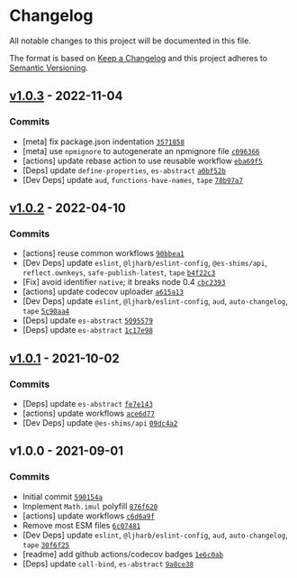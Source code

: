 # Changelog

All notable changes to this project will be documented in this file.

The format is based on [Keep a Changelog](https://keepachangelog.com/en/1.0.0/)
and this project adheres to [Semantic Versioning](https://semver.org/spec/v2.0.0.html).

## [v1.0.3](https://github.com/es-shims/Math.imul/compare/v1.0.2...v1.0.3) - 2022-11-04

### Commits

- [meta] fix package.json indentation [`3571858`](https://github.com/es-shims/Math.imul/commit/357185876aeee19aea44110ea74e34bfc891be3e)
- [meta] use `npmignore` to autogenerate an npmignore file [`c096366`](https://github.com/es-shims/Math.imul/commit/c0963664a7598c20ee6aa25902aa2f021169f1a7)
- [actions] update rebase action to use reusable workflow [`eba69f5`](https://github.com/es-shims/Math.imul/commit/eba69f55d0391d72a1f8bdbd28e3fd418b81fad6)
- [Deps] update `define-properties`, `es-abstract` [`a0bf52b`](https://github.com/es-shims/Math.imul/commit/a0bf52ba69a34e8d00dffa625683aff31d95fa9f)
- [Dev Deps] update `aud`, `functions-have-names`, `tape` [`78b97a7`](https://github.com/es-shims/Math.imul/commit/78b97a756cee05823af6412247a3cca7a63ba975)

## [v1.0.2](https://github.com/es-shims/Math.imul/compare/v1.0.1...v1.0.2) - 2022-04-10

### Commits

- [actions] reuse common workflows [`90bbea1`](https://github.com/es-shims/Math.imul/commit/90bbea1f1d03a4041e3461858f966e8fa5b96c5f)
- [Dev Deps] update `eslint`, `@ljharb/eslint-config`, `@es-shims/api`, `reflect.ownkeys`, `safe-publish-latest`, `tape` [`b4f22c3`](https://github.com/es-shims/Math.imul/commit/b4f22c3ed3cf3a93ea38e0344fa56bd85fdf3c93)
- [Fix] avoid identifier `native`; it breaks node 0.4 [`cbc2393`](https://github.com/es-shims/Math.imul/commit/cbc2393f318c43bb850f3a3fd9170214148b1e1d)
- [actions] update codecov uploader [`a615a13`](https://github.com/es-shims/Math.imul/commit/a615a13f5430d258427ed745025ee6d0365b2f25)
- [Dev Deps] update `eslint`, `@ljharb/eslint-config`, `aud`, `auto-changelog`, `tape` [`5c90aa4`](https://github.com/es-shims/Math.imul/commit/5c90aa4a8836d81e7c69e10aead09c40010bf634)
- [Deps] update `es-abstract` [`5095579`](https://github.com/es-shims/Math.imul/commit/509557913c7d7e77bf182d33dafab51ffd7b5261)
- [Deps] update `es-abstract` [`1c17e98`](https://github.com/es-shims/Math.imul/commit/1c17e98b75134840680a60c6686ba33228c0d64e)

## [v1.0.1](https://github.com/es-shims/Math.imul/compare/v1.0.0...v1.0.1) - 2021-10-02

### Commits

- [Deps] update `es-abstract` [`fe7e143`](https://github.com/es-shims/Math.imul/commit/fe7e14378fd649f50576339a07ca0103888f5a56)
- [actions] update workflows [`ace6d77`](https://github.com/es-shims/Math.imul/commit/ace6d77e1c20bd7d116620a3f67726875918e5aa)
- [Dev Deps] update `@es-shims/api` [`09dc4a2`](https://github.com/es-shims/Math.imul/commit/09dc4a2452040ff362b26945f1d4e3526eb6c1d5)

## v1.0.0 - 2021-09-01

### Commits

- Initial commit [`590154a`](https://github.com/es-shims/Math.imul/commit/590154a155b8522053db5f8b138108a5667ff55f)
- Implement `Math.imul` polyfill [`876f620`](https://github.com/es-shims/Math.imul/commit/876f620876422d1d1d19481f1369140deff7992a)
- [actions] update workflows [`c6d6a9f`](https://github.com/es-shims/Math.imul/commit/c6d6a9f519e4c4c29eea066d187bd575ff9a47df)
- Remove most ESM files [`6c07481`](https://github.com/es-shims/Math.imul/commit/6c07481de6efcc5306beb1f3345fb7021ffa3674)
- [Dev Deps] update `eslint`, `@ljharb/eslint-config`, `aud`, `auto-changelog`, `tape` [`30f6f25`](https://github.com/es-shims/Math.imul/commit/30f6f25ba1a1f39f6a16c37e9bdfa2c3f3e9892d)
- [readme] add github actions/codecov badges [`1e6c0ab`](https://github.com/es-shims/Math.imul/commit/1e6c0ab4225ede7c0e01ef6c9cc393d6cbe0242e)
- [Deps] update `call-bind`, `es-abstract` [`9a8ce38`](https://github.com/es-shims/Math.imul/commit/9a8ce38f74c5b8221486ef1f225e4be667a5e8cd)
